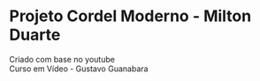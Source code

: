 # Projeto Cordel Moderno - Milton Duarte
Criado com base no youtube<br>
Curso em Vídeo - Gustavo Guanabara
 
